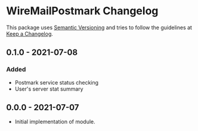 # **WireMailPostmark Changelog**

This package uses [Semantic Versioning] and tries to follow the guidelines at [Keep a Changelog].


## 0.1.0 - 2021-07-08
### Added
- Postmark service status checking
- User's server stat summary


## 0.0.0 - 2021-07-07
- Initial implementation of module.


[Semantic Versioning]: https://semver.org/spec/v2.0.0.html
[Keep a Changelog]:    http://keepachangelog.com/en/1.0.0/
